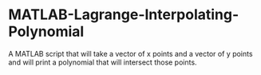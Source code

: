 # MATLAB-Lagrange-Interpolating-Polynomial
A MATLAB script that will take a vector of x points and a vector of y points and will print a polynomial that will intersect those points.
